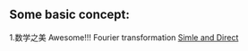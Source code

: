 ## Some basic concept:
1.数学之美 Awesome!!! Fourier transformation [Simle and Direct](http://blog.jobbole.com/70549/)
